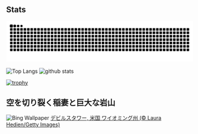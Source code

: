 ## Stats
<picture>
  <source media="(prefers-color-scheme: dark)" srcset="https://raw.githubusercontent.com/ba230t/ba230t/output/github-contribution-grid-snake-dark.svg">
  <source media="(prefers-color-scheme: light)" srcset="https://raw.githubusercontent.com/ba230t/ba230t/output/github-contribution-grid-snake.svg">
  <img alt="github contribution grid snake animation" src="https://raw.githubusercontent.com/ba230t/ba230t/output/github-contribution-grid-snake.svg">
</picture>

<p align="left">
  <img alt="Top Langs" height="150px" src="https://github-readme-stats.vercel.app/api/top-langs/?username=ba230t&layout=compact&theme=transparent" />
  <img alt="github stats" height="150px" src="https://github-readme-stats.vercel.app/api?username=ba230t&theme=transparent" />
</p>

[![trophy](https://github-profile-trophy.vercel.app/?username=ba230t&theme=transparent&column=7)](https://github.com/ryo-ma/github-profile-trophy)


<!-- Bing Wallpaper Start -->
## 空を切り裂く稲妻と巨大な岩山
![Bing Wallpaper](https://www.bing.com/th?id=OHR.BearLodge_JA-JP0426816004_1920x1080.jpg&rf=LaDigue_1920x1080.jpg&pid=hp)
[デビルスタワー, 米国 ワイオミング州 (© Laura Hedien/Getty Images)](https://www.bing.com/search?q=%E3%83%87%E3%83%93%E3%83%AB%E3%82%B9%E3%82%BF%E3%83%AF%E3%83%BC&form=hpcapt&filters=HpDate%3a%2220250923_1500%22)
<!-- Bing Wallpaper End -->
